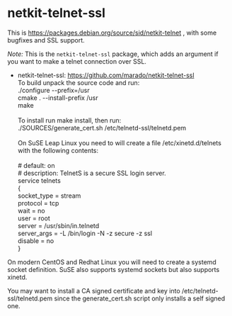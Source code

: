 netkit-telnet-ssl
=================

This is https://packages.debian.org/source/sid/netkit-telnet , with some
bugfixes and SSL support.

*Note:* This is the `netkit-telnet-ssl` package, which adds an argument if you want to
make a telnet connection over SSL.

* netkit-telnet-ssl: https://github.com/marado/netkit-telnet-ssl
\
To build unpack the source code and run:\
./configure --prefix=/usr\
cmake . --install-prefix /usr\
make\
\
To install run make install, then run:\
./SOURCES/generate_cert.sh /etc/telnetd-ssl/telnetd.pem\
\
On SuSE Leap Linux you need to will create a file /etc/xinetd.d/telnets with the following contents:\
\
\# default: on\
\# description: TelnetS is a secure SSL login server.\
service telnets\
{\
        socket_type     = stream\
        protocol        = tcp\
        wait            = no\
        user            = root\
        server          = /usr/sbin/in.telnetd\
        server_args     = -L /bin/login -N -z secure -z ssl\
        disable         = no\
}

On modern CentOS and Redhat Linux you will need to create a systemd socket definition. SuSE also supports systemd sockets but also supports xinetd.

You may want to install a CA signed certificate and key into /etc/telnetd-ssl/telnetd.pem since the generate_cert.sh script only installs a self signed one.
